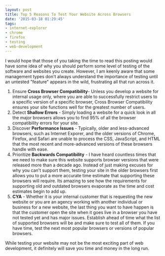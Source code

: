 ```yaml
---
layout: post
title: Top 5 Reasons To Test Your Website Across Browsers
date: '2015-03-18 01:29:45'
tags:
- internet-explorer
- chrome
- firefox
- testing
- web-development
---
```


I would hope that those of you taking the time to read this posting would have some idea of why you should perform some level of testing of the software and websites you create. However, I am keenly aware that some management types don't always understand the importance of testing until an untested "feature" appears in the wild, frustrating all that run across it.

1. Ensure **Cross Browser Compatibility**- Unless you develop a website for internal usage only, where you are able to successfully restrict users to a specific version of a specific browser, Cross Browser Compatibility ensures your site functions well for the greatest number of users.
1. Detect **Shallow Errors** - Simply loading a website for a quick look in all the major browsers allows you to find 95% of all the browser compatibility errors for your site.
1. Discover **Performance Issues** - Typically, older and less-advanced browsers, such as Internet Exporer, and the older versions of Chrome, Firefox, and Safari are unable to process the CSS, JavaScript, and HTML that the most recent and more-advanced versions of these browsers handle with ease.
1. Prioritize **Backwards Compatibility** - I have heard countless times that we need to make sure this website supports browser versions that were released more than a decade ago. Instead of just making excuses for why you can't support them, testing your site in the older browsers first allows you to put a more accurate time estimate that supporting these browsers will require. Its amazing to see how the requirements for supporting old and outdated browsers evaporate as the time and cost estimates begin to add up. 
1. **CYA** - Whether it is your internal customer that is requesting the new website or you are an agency working with another individual or business for a new website, the last thing you want to have happen is that the customer open the site when it goes live in a browser you have not tested yet and has major issues. Establish ahead of time what the list of supported browsers will be and make sure to test all of them. If you have time, test the next most popular browsers or versions of popular browsers.

While testing your website may not be the most exciting part of web development, it definitely will save you time and money in the long run.

